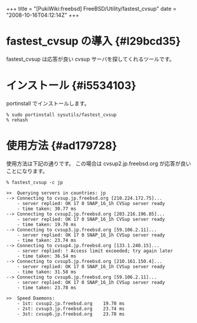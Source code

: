 +++
title = "[PukiWiki:freebsd] FreeBSD/Utility/fastest_cvsup"
date = "2008-10-16T04:12:14Z"
+++


# fastest_cvsup の導入  {#l29bcd35}
fastest_cvsup は応答が良い cvsup サーバを探してくれるツールです。

# インストール  {#i5534103}
portinstall でインストールします。


```
% sudo portinstall sysutils/fastest_cvsup
% rehash

```

# 使用方法  {#ad179728}
使用方法は下記の通りです。
この場合は cvsup2.jp.freebsd.org が応答が良いことになります。


```
% fastest_cvsup -c jp

>>  Querying servers in countries: jp
--> Connecting to cvsup.jp.freebsd.org [210.224.172.75]...
    - server replied: OK 17 0 SNAP_16_1h CVSup server ready
    - time taken: 30.77 ms
--> Connecting to cvsup2.jp.freebsd.org [203.216.196.85]...
    - server replied: OK 17 0 SNAP_16_1h CVSup server ready
    - time taken: 19.70 ms
--> Connecting to cvsup3.jp.freebsd.org [59.106.2.11]...
    - server replied: OK 17 0 SNAP_16_1h CVSup server ready
    - time taken: 23.74 ms
--> Connecting to cvsup4.jp.freebsd.org [133.1.240.15]...
    - server replied: ! Access limit exceeded; try again later
    - time taken: 36.54 ms
--> Connecting to cvsup5.jp.freebsd.org [210.161.150.4]...
    - server replied: OK 17 0 SNAP_16_1h CVSup server ready
    - time taken: 31.58 ms
--> Connecting to cvsup6.jp.freebsd.org [59.106.2.11]...
    - server replied: OK 17 0 SNAP_16_1h CVSup server ready
    - time taken: 23.78 ms

>>  Speed Daemons:
    - 1st: cvsup2.jp.freebsd.org    19.70 ms
    - 2st: cvsup3.jp.freebsd.org    23.74 ms
    - 3st: cvsup6.jp.freebsd.org    23.78 ms
```

